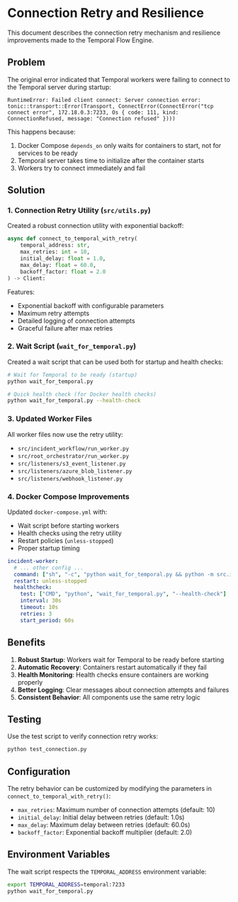 # Connection Retry and Resilience

This document describes the connection retry mechanism and resilience improvements made to the Temporal Flow Engine.

## Problem

The original error indicated that Temporal workers were failing to connect to the Temporal server during startup:

```
RuntimeError: Failed client connect: Server connection error: tonic::transport::Error(Transport, ConnectError(ConnectError("tcp connect error", 172.18.0.3:7233, Os { code: 111, kind: ConnectionRefused, message: "Connection refused" })))
```

This happens because:
1. Docker Compose `depends_on` only waits for containers to start, not for services to be ready
2. Temporal server takes time to initialize after the container starts
3. Workers try to connect immediately and fail

## Solution

### 1. Connection Retry Utility (`src/utils.py`)

Created a robust connection utility with exponential backoff:

```python
async def connect_to_temporal_with_retry(
    temporal_address: str,
    max_retries: int = 10,
    initial_delay: float = 1.0,
    max_delay: float = 60.0,
    backoff_factor: float = 2.0
) -> Client:
```

Features:
- Exponential backoff with configurable parameters
- Maximum retry attempts
- Detailed logging of connection attempts
- Graceful failure after max retries

### 2. Wait Script (`wait_for_temporal.py`)

Created a wait script that can be used both for startup and health checks:

```bash
# Wait for Temporal to be ready (startup)
python wait_for_temporal.py

# Quick health check (for Docker health checks)
python wait_for_temporal.py --health-check
```

### 3. Updated Worker Files

All worker files now use the retry utility:
- `src/incident_workflow/run_worker.py`
- `src/root_orchestrator/run_worker.py`
- `src/listeners/s3_event_listener.py`
- `src/listeners/azure_blob_listener.py`
- `src/listeners/webhook_listener.py`

### 4. Docker Compose Improvements

Updated `docker-compose.yml` with:
- Wait script before starting workers
- Health checks using the retry utility
- Restart policies (`unless-stopped`)
- Proper startup timing

```yaml
incident-worker:
  # ... other config ...
  command: ["sh", "-c", "python wait_for_temporal.py && python -m src.incident_workflow.run_worker"]
  restart: unless-stopped
  healthcheck:
    test: ["CMD", "python", "wait_for_temporal.py", "--health-check"]
    interval: 30s
    timeout: 10s
    retries: 3
    start_period: 60s
```

## Benefits

1. **Robust Startup**: Workers wait for Temporal to be ready before starting
2. **Automatic Recovery**: Containers restart automatically if they fail
3. **Health Monitoring**: Health checks ensure containers are working properly
4. **Better Logging**: Clear messages about connection attempts and failures
5. **Consistent Behavior**: All components use the same retry logic

## Testing

Use the test script to verify connection retry works:

```bash
python test_connection.py
```

## Configuration

The retry behavior can be customized by modifying the parameters in `connect_to_temporal_with_retry()`:

- `max_retries`: Maximum number of connection attempts (default: 10)
- `initial_delay`: Initial delay between retries (default: 1.0s)
- `max_delay`: Maximum delay between retries (default: 60.0s)
- `backoff_factor`: Exponential backoff multiplier (default: 2.0)

## Environment Variables

The wait script respects the `TEMPORAL_ADDRESS` environment variable:

```bash
export TEMPORAL_ADDRESS=temporal:7233
python wait_for_temporal.py
```
